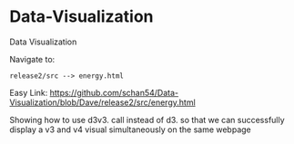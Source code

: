 # Data-Visualization
Data Visualization

Navigate to:

    release2/src --> energy.html

Easy Link: https://github.com/schan54/Data-Visualization/blob/Dave/release2/src/energy.html

Showing how to use d3v3. call instead of d3. so that we can successfully display a v3 and v4 visual simultaneously on the same webpage
